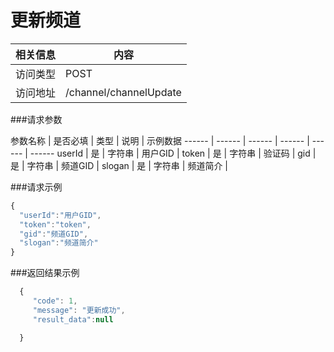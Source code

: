 # 更新频道
 相关信息 | 内容
 ------ | ------
 访问类型 | POST
 访问地址 | /channel/channelUpdate

###请求参数

 参数名称 | 是否必填 | 类型 | 说明 | 示例数据
 ------ | ------ | ------ | ------ | ------ | ------
 userId | 是 | 字符串 | 用户GID | 
 token | 是 | 字符串 | 验证码 | 
 gid | 是 | 字符串 | 频道GID | 
 slogan | 是 | 字符串 | 频道简介 | 

###请求示例
```javascript
{
  "userId":"用户GID",
  "token":"token",
  "gid":"频道GID",
  "slogan":"频道简介"
}
```

###返回结果示例

```javascript
  {
     "code": 1,
     "message": "更新成功",
     "result_data":null

  }



```
